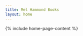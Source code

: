 ```yaml
---
title: Mel Hammond Books
layout: home
---
```


<!-- Header -->


<!-- home page content -->

{% include home-page-content %}